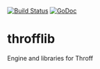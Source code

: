 [![Build Status](https://travis-ci.org/donomii/throfflib.svg?branch=master)](https://travis-ci.org/donomii/throfflib)
[![GoDoc](https://godoc.org/github.com/donomii/throfflib?status.svg)](https://godoc.org/github.com/donomii/throfflib)

# throfflib
Engine and libraries for Throff

